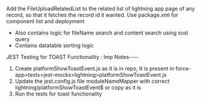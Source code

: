 Add the FileUploadRelatedList to the related list of lightning app page of any record, so that it fetches the record id it wanted.
Use package.xml for component list and deployment

* Also contains logic for fileName search and content search using sosl query
* Contains datatable sorting logic

JEST Testing for TOAST Functionality :
Imp Notes----
1. Create platformShowToastEvent.js as it is in repo, It is present in force-app>tests>jest-mocks>lightning>platformShowToastEvent.js
2. Update the jest.config.js file moduleNameMapper with correct lightning/platformShowToastEvent$ or copy as it is
3. Run the tests for toast functionality